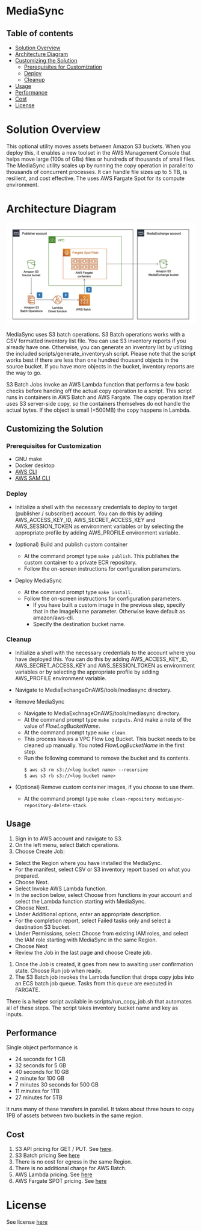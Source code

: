# MediaSync

## Table of contents

- [Solution Overview](#solution-overview)
- [Architecture Diagram](#architecture-diagram)
- [Customizing the Solution](#customizing-the-solution)
  - [Prerequisites for Customization](#prerequisites-for-customization)
  - [Deploy](#deploy)
  - [Cleanup](#cleanup)
- [Usage](#usage)
- [Performance](#performance)
- [Cost](#cost)
- [License](#license)

<a name="solution-overview"></a>
# Solution Overview
This optional utility moves assets between Amazon S3 buckets. When you deploy this, it enables a new toolset in the AWS Management Console that helps move large (100s of GBs) files or hundreds of thousands of small files. The MediaSync utility scales up by running the copy operation in parallel to thousands of concurrent processes. It can handle file sizes up to 5 TB, is resilient, and cost effective. The uses AWS Fargate Spot for its compute environment.

<a name="architecture-diagram"></a>
# Architecture Diagram
![Architecture](images/mediasync.jpeg)

MediaSync uses S3 batch operations. S3 Batch operations works with a CSV formatted inventory list file. You can use S3 inventory reports if you already have one. Otherwise, you can generate an inventory list by utilizing the included scripts/generate_inventory.sh script. Please note that the script works best if there are less than one hundred thousand objects in the source bucket. If you have more objects in the bucket, inventory reports are the way to go.

S3 Batch Jobs invoke an AWS Lambda function that performs a few basic checks before handing off the actual copy operation to a script. This script runs in containers in AWS Batch and AWS Fargate. The copy operation itself uses S3 server-side copy, so the containers themselves do not handle the actual bytes. If the object is small (<500MB) the copy happens in Lambda.


<a name="customizing-the-solution"></a>
## Customizing the Solution

<a name="prerequisites-for-customization"></a>
### Prerequisites for Customization
* GNU make
* Docker desktop
* [AWS CLI](https://docs.aws.amazon.com/cli/latest/userguide/cli-chap-install.html)
* [AWS SAM CLI](https://docs.aws.amazon.com/serverless-application-model/latest/developerguide/serverless-sam-cli-install.html)

<a name="deploy"></a>
### Deploy

* Initialize a shell with the necessary credentials to deploy to target (publisher / subscriber) account. You can do this by adding AWS_ACCESS_KEY_ID, AWS_SECRET_ACCESS_KEY and AWS_SESSION_TOKEN as environment variables or by selecting the appropriate profile by adding AWS_PROFILE environment variable.
* (optional) Build and publish custom container
  * At the command prompt type `make publish`. This publishes the custom container to a private ECR repository.
  * Follow the on-screen instructions for configuration parameters.

* Deploy MediaSync
  * At the command prompt type `make install`.
  * Follow the on-screen instructions for configuration parameters.
    * If you have built a custom image in the previous step, specify that in the ImageName parameter. Otherwise leave default as amazon/aws-cli.
    * Specify the destination bucket name.

<a name="cleanup"></a>
### Cleanup

* Initialize a shell with the necessary credentials to the account where you have deployed this. You can do this by adding AWS_ACCESS_KEY_ID, AWS_SECRET_ACCESS_KEY and AWS_SESSION_TOKEN as environment variables or by selecting the appropriate profile by adding AWS_PROFILE environment variable.

* Navigate to MediaExchangeOnAWS/tools/mediasync directory.
* Remove MediaSync
  * Navigate to MediaExchnageOnAWS/tools/mediasync directory.
  * At the command prompt type `make outputs`. And make a note of the value of _FlowLogBucketName_.
  * At the command prompt type `make clean`.
  * This process leaves a VPC Flow Log Bucket. This bucket needs to be cleaned up manually. You noted _FlowLogBucketName_ in the first step.
  * Run the following command to remove the bucket and its contents.
    ```
    $ aws s3 rm s3://<log bucket name> --recursive
    $ aws s3 rb s3://<log bucket name>
    ```
* (Optional) Remove custom container images, if you choose to use them.
  *  At the command prompt type `make clean-repository mediasync-repository-delete-stack`.

<a name="usage"></a>
## Usage

1. Sign in to AWS account and navigate to S3.
1. On the left menu, select Batch operations.
1. Choose Create Job:
  * Select the Region where you have installed the MediaSync.
  * For the manifest, select CSV or S3 inventory report based on what you prepared.
  * Choose Next.
  * Select Invoke AWS Lambda function.
  * In the section below, select Choose from functions in your account and select the Lambda function starting with MediaSync.
  * Choose Next.
  * Under Additional options, enter an appropriate description.
  * For the completion report, select Failed tasks only and select a destination S3 bucket.
  * Under Permissions, select Choose from existing IAM roles, and select the IAM role starting with MediaSync in the same Region.
  * Choose Next
  * Review the Job in the last page and choose Create job.
1. Once the Job is created, it goes from new to awaiting user confirmation state. Choose Run job when ready.
1. The S3 Batch job invokes the Lambda function that drops copy jobs into an ECS batch job queue. Tasks from this queue are executed in FARGATE.

There is a helper script available in scripts/run_copy_job.sh that automates all of these steps. The script takes inventory bucket name and key as inputs.

<a name="performance"></a>
## Performance

Single object performance is

* 24 seconds for 1 GB
* 32 seconds for 5 GB
* 40 seconds for 10 GB
* 2 minute for 100 GB
* 7 minutes 30 seconds for 500 GB
* 11 minutes for 1TB
* 27 minutes for 5TB

It runs many of these transfers in parallel. It takes about three hours to copy 1PB of assets between two buckets in the same region.

<a name="cost"></a>
## Cost

1. S3 API pricing for GET / PUT. See [here](https://aws.amazon.com/s3/pricing/).
1. S3 Batch pricing See [here](https://aws.amazon.com/s3/pricing/)
1. There is no cost for egress in the same Region.
1. There is no additional charge for AWS Batch.
1. AWS Lambda pricing. See [here](https://aws.amazon.com/lambda/pricing/)
1. AWS Fargate SPOT pricing. See [here](https://aws.amazon.com/fargate/pricing/)


<a name="license"></a>
# License
See license [here](https://github.com/aws-solutions/media-exchange-on-aws/blob/master/LICENSE.txt)
